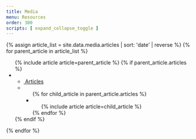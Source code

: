 ```yaml
---
title: Media
menu: Resources
order: 300
scripts: [ expand_collapse_toggle ]
---
```

<!--
    Changes below this line are only necessary to change display of publications,
    edit _data/media.yml to add/change content
 -->
<div class="articles" markdown="0">
{% assign article_list = site.data.media.articles | sort: 'date' | reverse %}
{% for parent_article in article_list %}
    <ul class="article">
        {% include article article=parent_article %}
        {% if parent_article.articles %}
        <li class="children">
            <ul class="showhide">
                <!-- Use this to show/hide -->
                <li>
                    <a class="toggle" href="#!">
                        <span class="glyphicon glyphicon-chevron-down"></span>&nbsp;Articles
                    </a>
                </li>
                <li class="content">
                    <ul class="children">
                    {% for child_article in parent_article.articles %}
                        <li><ul class="article">{% include article article=child_article %}</ul></li>
                    {% endfor %}
                    </ul>
                </li>
            </ul>
        </li>
        {% endif %}
    </ul>
{% endfor %}
</div>

